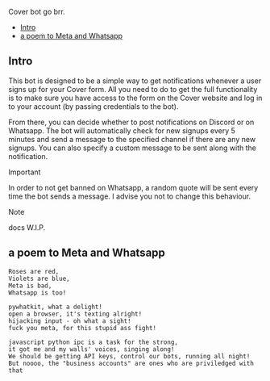 Cover bot go brr.

- [Intro](#intro)
- [a poem to Meta and Whatsapp](#a-poem-to-meta-and-whatsapp)


## Intro
This bot is designed to be a simple way to get notifications whenever a user signs up for your Cover form. All you need to do to get the full functionality is to make sure you have access to the form on the Cover website and log in to your account (by passing credentials to the bot).

From there, you can decide whether to post notifications on Discord or on Whatsapp. The bot will automatically check for new signups every 5 minutes and send a message to the specified channel if there are any new signups. You can also specify a custom message to be sent along with the notification.

> [!Important]
> In order to not get banned on Whatsapp, a random quote will be sent every time the bot sends a message. I advise you not to change this behaviour.

> [!Note]
> docs W.I.P.

## a poem to Meta and Whatsapp
```
Roses are red,
Violets are blue,
Meta is bad,
Whatsapp is too!

pywhatkit, what a delight!
open a browser, it's texting alright!
hijacking input - oh what a sight!
fuck you meta, for this stupid ass fight!

javascript python ipc is a task for the strong,
it got me and my walls' voices, singing along!
We should be getting API keys, control our bots, running all night!
But noooo, the "business accounts" are ones who are priviledged with that

